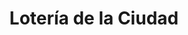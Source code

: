 ---
title: "Lotería de la Ciudad"
url: /ciudad-autonoma-de-buenos-aires/loteria-de-la-ciudad-avenida-garcia-del-rio/
shop: lotería
---